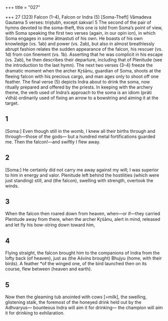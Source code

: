 +++
title = "027"

+++
27 (323)
Falcon (1–4), Falcon or Indra (5) [Soma-Theft]
Vāmadeva Gautama
5 verses: triṣṭubh, except śakvarī 5
The second of the pair of hymns devoted to the soma-theft, this one is told from  Soma’s point of view, with Soma speaking the first two verses (again, in our opin ion), in which Soma engages in some ātmastuti of his own. He boasts of his own  knowledge (vs. 1ab) and power (vs. 2ab), but also in almost breathlessly abrupt  fashion relates the sudden appearance of the falcon, his rescuer (vs. 1d) from con finement (vs. 1b). Asserting that he was complicit in his escape (vs. 2ab), he then  describes their departure, including that of Plenitude (see the introduction to the  last hymn).
The next two verses (3–4) freeze the dramatic moment when the archer Kr̥śānu,  guardian of Soma, shoots at the fleeing falcon with his precious cargo, and man ages only to shoot off one feather. The final verse (5) depicts Indra about to drink  the soma, now ritually prepared and offered by the priests. In keeping with the  archery theme, the verb used of Indra’s approach to the soma is an idiom (práti √dhā) ordinarily used of fixing an arrow to a bowstring and aiming it at the target.
## 1
[Soma:] Even though still in the womb, I knew all their births through  and through—those of the gods—
but a hundred metal fortifications guarded me. Then the falcon!—and  swiftly I flew away.
## 2
[Soma:] He certainly did not carry me away against my will; I was  superior to him in energy and valor.
Plenitude left behind the hostilities (which were just standing) still, and  (the falcon), swelling with strength, overtook the winds.
## 3
When the falcon then roared down from heaven, when—or if—they  carried Plenitude away from there,
when the archer Kr̥śānu, alert in mind, released and let fly his bow-string  down toward him,

## 4
Flying straight, the falcon brought him to the companions of Indra from  the lofty back (of heaven), just as (the Aśvins brought) Bhujyu (home,  with their birds).
A feather *of the winged one, of the bird launched then on its course,  flew between (heaven and earth).
## 5
Now then the gleaming tub anointed with cows [=milk], the swelling,  glistening stalk,
the foremost of the honeyed drink held out by the Adhvaryus—
bounteous Indra will aim it for drinking—
the champion will aim it for drinking to exhilaration.